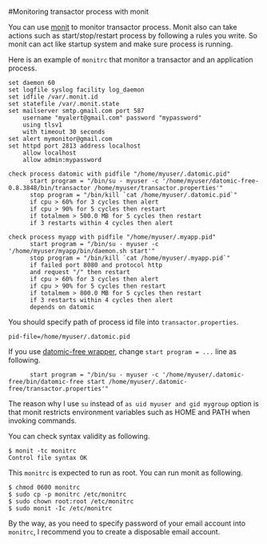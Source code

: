 #Monitoring transactor process with monit

You can use [monit](http://mmonit.com/monit/) to monitor transactor process.
Monit also can take actions such as start/stop/restart process by following a rules you write.
So monit can act like startup system and make sure process is running.

Here is an example of `monitrc` that monitor a transactor and an application process.

```
set daemon 60
set logfile syslog facility log_daemon
set idfile /var/.monit.id
set statefile /var/.monit.state
set mailserver smtp.gmail.com port 587
    username "myalert@gmail.com" password "mypassword"
    using tlsv1
    with timeout 30 seconds
set alert mymonitor@gmail.com
set httpd port 2813 address localhost
    allow localhost
    allow admin:mypassword
  
check process datomic with pidfile "/home/myuser/.datomic.pid"
      start program = "/bin/su - myuser -c '/home/myuser/datomic-free-0.8.3848/bin/transactor /home/myuser/transactor.properties'"
      stop program = "/bin/kill `cat /home/myuser/.datomic.pid`"
      if cpu > 60% for 3 cycles then alert
      if cpu > 90% for 5 cycles then restart
      if totalmem > 500.0 MB for 5 cycles then restart
      if 3 restarts within 4 cycles then alert
 
check process myapp with pidfile "/home/myuser/.myapp.pid"
      start program = "/bin/su - myuser -c '/home/myuser/myapp/bin/daemon.sh start'"
      stop program = "/bin/kill `cat /home/myuser/.myapp.pid`"
      if failed port 8080 and protocol http
      and request "/" then restart
      if cpu > 60% for 3 cycles then alert
      if cpu > 90% for 5 cycles then restart
      if totalmem > 800.0 MB for 5 cycles then restart
      if 3 restarts within 4 cycles then alert
      depends on datomic
```

You should specify path of process id file into `transactor.properties`.

```
pid-file=/home/myuser/.datomic.pid
```

If you use [datomic-free wrapper](https://github.com/cldwalker/datomic-free), change `start program = ...` line as following.

```
      start program = "/bin/su - myuser -c '/home/myuser/.datomic-free/bin/datomic-free start /home/myuser/.datomic-free/transactor.properties'"
```

The reason why I use `su` instead of `as uid myuser and gid mygroup` option is that monit restricts environment variables such as HOME and PATH when invoking commands. 

You can check syntax validity as following.

```
$ monit -tc monitrc
Control file syntax OK
```

This `monitrc` is expected to run as root.
You can run monit as following.

```
$ chmod 0600 monitrc
$ sudo cp -p monitrc /etc/monitrc
$ sudo chown root:root /etc/monitrc
$ sudo monit -Ic /etc/monitrc
```

By the way, as you need to specify password of your email account into `monitrc`, I recommend you to create a disposable email account.
